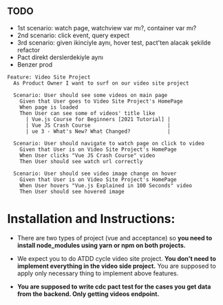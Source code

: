 ## TODO
* 1st scenario: watch page, watchview var mı?, container var mı?
* 2nd scenario: click event, query expect
* 3rd scenario: given ikinciyle aynı, hover test, pact'ten alacak şekilde refactor
* Pact direkt derslerdekiyle aynı
* Benzer prod

```gherkin
Feature: Video Site Project
  As Product Owner I want to surf on our video site project

  Scenario: User should see some videos on main page
    Given that User goes to Video Site Project's HomePage
    When page is loaded
    Then User can see some of videos' title like
      | Vue.js Course for Beginners [2021 Tutorial] |
      | Vue JS Crash Course                         |
      | ue 3 - What's New? What Changed?            |

  Scenario: User should navigate to watch page on click to video
    Given that User is on Video Site Project's HomePage
    When User clicks "Vue JS Crash Course" video
    Then User should see watch url correctly

  Scenario: User should see video image change on hover
    Given that User is on Video Site Project's HomePage
    When User hovers "Vue.js Explained in 100 Seconds" video
    Then User should see hovered image
```

# Installation and Instructions:
    
- There are two types of project (vue and acceptance) so **you need to install node_modules using yarn or npm on both projects.**
    
- We expect you to do ATDD cycle video site project. **You don't need to
implement everything in the video side project.** You are supposed to apply only necessary thing to implement 
above features. 

- **You are supposed to write cdc pact test for the cases you get data from the backend. 
Only getting videos endpoint.**
